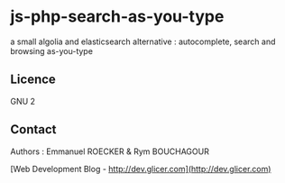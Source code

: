 # js-php-search-as-you-type
a small algolia and elasticsearch alternative : autocomplete, search and browsing as-you-type

## Licence

GNU 2

## Contact

Authors : Emmanuel ROECKER & Rym BOUCHAGOUR

[Web Development Blog - http://dev.glicer.com](http://dev.glicer.com)